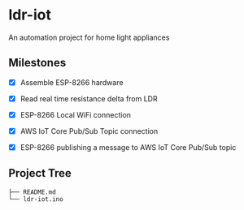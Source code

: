 # ldr-iot
An automation project for home light appliances

## Milestones
- [x] Assemble ESP-8266 hardware


- [x] Read real time resistance delta from LDR


- [x] ESP-8266 Local WiFi connection


- [x] AWS IoT Core Pub/Sub Topic connection


- [x] ESP-8266 publishing a message to AWS IoT Core Pub/Sub topic

## Project Tree
```
├── README.md
└── ldr-iot.ino
```
